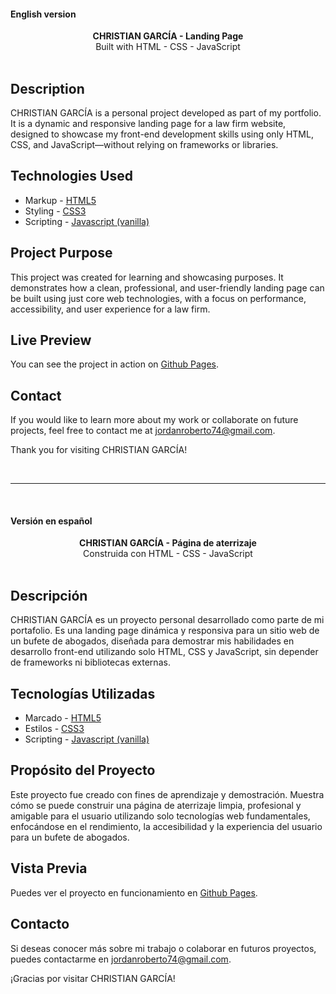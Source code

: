 #### English version

<div align="center"><strong>CHRISTIAN GARCÍA - Landing Page</strong></div>
<div align="center">Built with HTML - CSS - JavaScript</div>
<br />

## Description

CHRISTIAN GARCÍA is a personal project developed as part of my portfolio. It is a dynamic and responsive landing page for a law firm website, designed to showcase my front-end development skills using only HTML, CSS, and JavaScript—without relying on frameworks or libraries.

## Technologies Used

- Markup - [HTML5](https://developer.mozilla.org/en-US/docs/Web/HTML)
- Styling - [CSS3](https://developer.mozilla.org/en-US/docs/Web/CSS)
- Scripting - [Javascript (vanilla)](https://developer.mozilla.org/en-US/docs/Web/JavaScript)

## Project Purpose

This project was created for learning and showcasing purposes. It demonstrates how a clean, professional, and user-friendly landing page can be built using just core web technologies, with a focus on performance, accessibility, and user experience for a law firm.

## Live Preview

You can see the project in action on [Github Pages](https://jordanroberto74.github.io/christian-garcia-abg/).

## Contact

If you would like to learn more about my work or collaborate on future projects, feel free to contact me at jordanroberto74@gmail.com.

Thank you for visiting CHRISTIAN GARCÍA!

<br />

---

<br />

#### Versión en español

<div align="center"><strong>CHRISTIAN GARCÍA - Página de aterrizaje</strong></div>
<div align="center">Construida con HTML - CSS - JavaScript</div>
<br />

## Descripción

CHRISTIAN GARCÍA es un proyecto personal desarrollado como parte de mi portafolio. Es una landing page dinámica y responsiva para un sitio web de un bufete de abogados, diseñada para demostrar mis habilidades en desarrollo front-end utilizando solo HTML, CSS y JavaScript, sin depender de frameworks ni bibliotecas externas.

## Tecnologías Utilizadas

- Marcado - [HTML5](https://developer.mozilla.org/en-US/docs/Web/HTML)
- Estilos - [CSS3](https://developer.mozilla.org/en-US/docs/Web/CSS)
- Scripting - [Javascript (vanilla)](https://developer.mozilla.org/en-US/docs/Web/JavaScript)

## Propósito del Proyecto

Este proyecto fue creado con fines de aprendizaje y demostración. Muestra cómo se puede construir una página de aterrizaje limpia, profesional y amigable para el usuario utilizando solo tecnologías web fundamentales, enfocándose en el rendimiento, la accesibilidad y la experiencia del usuario para un bufete de abogados.

## Vista Previa

Puedes ver el proyecto en funcionamiento en [Github Pages](https://jordanroberto74.github.io/the_gym/).

## Contacto

Si deseas conocer más sobre mi trabajo o colaborar en futuros proyectos, puedes contactarme en jordanroberto74@gmail.com.

¡Gracias por visitar CHRISTIAN GARCÍA!
